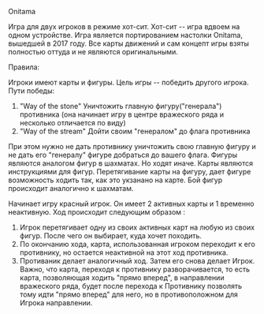 Onitama

Игра для двух игроков в режиме хот-сит. Хот-сит -- игра вдвоем на одном устройстве.
Игра является портированием настолки Onitama, вышедшей в 2017 году. Все карты движений и сам концепт игры взяты полностью оттуда и не являются оригинальными.

Правила:

Игроки имеют карты и фигуры. Цель игры -- победить другого игрока. Пути победы:
1) "Way of the stone" Уничтожить главную фигуру("генерала") противника (она начинает игру в центре вражеского ряда и несколько отличается по виду)
2) "Way of the stream" Дойти своим "генералом" до флага противника 

При этом нужно не дать противнику уничтожить свою главную фигуру и не дать его "генералу" фигуре добраться до вашего флага.
Фигуры являются аналогом фигур в шахматах. Но ходят иначе. Карты являются инструкциями для фигур. Перетягивание карты на фигуру, дает фигуре возможность ходить так, как это укзанано на карте.
Бой фигур происходит аналогично к шахматам.

Начинает игру красный игрок. Он имеет 2 активных карты и 1 временно неактивную.
Ход происходит следующим образом : 
1) Игрок перетягивает одну из своих активных карт на любую из своих фигур. После чего он выбирает, куда хочет походить.
2) По окончанию хода, карта, использованная игроком переходит к его противнику, но остается неактивной на этот ход противника.
3) Противаник делает аналогичный ход. Затем его снова делает Игрок.
Важно, что карта, переходя к противнику разворачивается, то есть карта, позволяющая ходить "прямо вперед", в направлении вражеского ряда, будет после перехода к Противнику позволять тому идти "прямо вперед" для него, но в противоположном для Игрока направлении. 